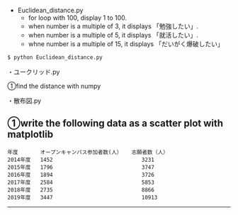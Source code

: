 - Euclidean_distance.py
    - for loop with 100, display 1 to 100.
    - when number is a multiple of 3, it displays 「勉強したい」.
    - when number is a multiple of 5, it displays 「就活したい」.
    - whne number is a multiple of 15, it displays 「だいがく爆破したい」
```Euclidean_distance.py
$ python Euclidean_distance.py
```



・ユークリッド.py

①find the distance with numpy



・散布図.py

①write the following data as a scatter plot with matplotlib
---------------------------------------------------------------
    年度	     オープンキャンパス参加者数(人）	志願者数（人）
    2014年度	 1452	                         3231
    2015年度	 1796	                         3747
    2016年度	 1894	                         3726
    2017年度	 2584	                         5853
    2018年度	 2735	                         8866
    2019年度	 3447	                         10913
---------------------------------------------------------------
